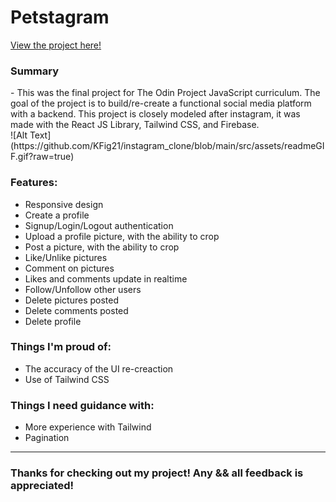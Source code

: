 # Petstagram 

<a href="https://kfig21.github.io/instagram_clone/" target="_blank" rel="noopener noreferrer">View the project here!</a>

<h3>Summary</h3>
- This was the final project for The Odin Project JavaScript curriculum. The goal of the project is to build/re-create a functional social media platform with a backend. This project is closely modeled after instagram, it was made with the React JS Library, Tailwind CSS, and Firebase.
</br>
![Alt Text](https://github.com/KFig21/instagram_clone/blob/main/src/assets/readmeGIF.gif?raw=true)

 <h3>Features:</h3>
 <ul>
  <li>Responsive design</li>
  <li>Create a profile</li>
  <li>Signup/Login/Logout authentication</li>
  <li>Upload a profile picture, with the ability to crop</li>
  <li>Post a picture, with the ability to crop</li>
  <li>Like/Unlike pictures</li>
  <li>Comment on pictures</li>
  <li>Likes and comments update in realtime</li>
  <li>Follow/Unfollow other users</li>
  <li>Delete pictures posted</li>
  <li>Delete comments posted</li>
  <li>Delete profile</li>
 </ul>

<h3> Things I'm proud of: </h3>

<ul>
 <li>The accuracy of the UI re-creaction</li>
 <li>Use of Tailwind CSS</li>
</ul>

<h3> Things I need guidance with: </h3>

- More experience with Tailwind
- Pagination

-----------------------------

<h3>Thanks for checking out my project! Any && all feedback is appreciated!</h3>
